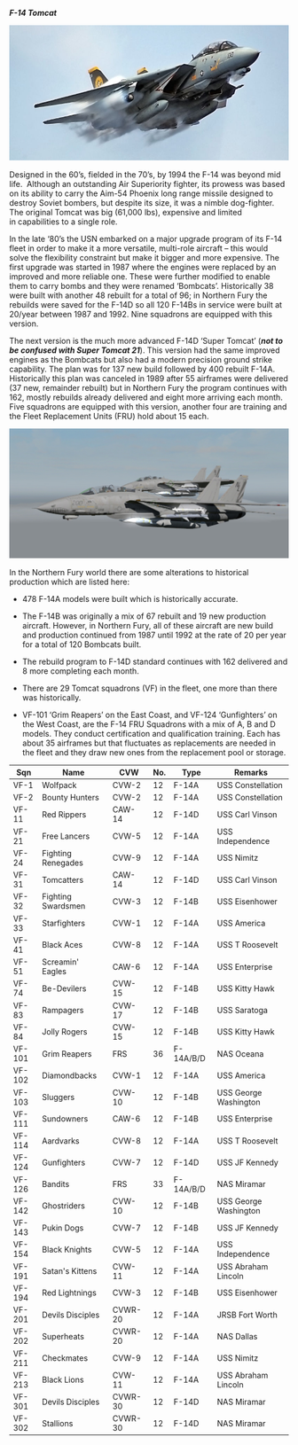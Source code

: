 ***F-14 Tomcat***

![](/assets/images/nato/us/navy/aviation/f-14/image1.jpg)

Designed in the 60’s, fielded in the 70’s, by 1994 the F-14 was beyond
mid life.  Although an outstanding Air Superiority fighter, its prowess
was based on its ability to carry the Aim-54 Phoenix long range missile
designed to destroy Soviet bombers, but despite its size, it was a
nimble dog-fighter.  The original Tomcat was big (61,000 lbs), expensive
and limited in capabilities to a single role.

In the late ‘80’s the USN embarked on a major upgrade program of its
F-14 fleet in order to make it a more versatile, multi-role aircraft –
this would solve the flexibility constraint but make it bigger and more
expensive. The first upgrade was started in 1987 where the engines were
replaced by an improved and more reliable one. These were further
modified to enable them to carry bombs and they were renamed ‘Bombcats’.
Historically 38 were built with another 48 rebuilt for a total of 96; in
Northern Fury the rebuilds were saved for the F-14D so all 120 F-14Bs in
service were built at 20/year between 1987 and 1992. Nine squadrons are
equipped with this version.

The next version is the much more advanced F-14D ‘Super Tomcat’ (***not
to be confused with Super Tomcat 21***). This version had the same
improved engines as the Bombcats but also had a modern precision ground
strike capability. The plan was for 137 new build followed by
400 rebuilt F-14A. Historically this plan was canceled in 1989 after 55
airframes were delivered (37 new, remainder rebuilt) but in Northern
Fury the program continues with 162, mostly rebuilds already delivered
and eight more arriving each month. Five squadrons are equipped with
this version, another four are training and the Fleet Replacement Units
(FRU) hold about 15 each.

![](/assets/images/nato/us/navy/aviation/f-14/image2.jpg)

In the Northern Fury world there are some alterations to historical
production which are listed here:

  - 478 F-14A models were built which is historically accurate.

  - The F-14B was originally a mix of 67 rebuilt and 19 new production
    aircraft. However, in Northern Fury, all of these aircraft are new
    build and production continued from 1987 until 1992 at the rate of
    20 per year for a total of 120 Bombcats built.

  - The rebuild program to F-14D standard continues with 162 delivered
    and 8 more completing each month.

  - There are 29 Tomcat squadrons (VF) in the fleet, one more than there
    was historically.

  - VF-101 ‘Grim Reapers’ on the East Coast, and VF-124 ‘Gunfighters’ on
    the West Coast, are the F-14 FRU Squadrons with a mix of A, B and D
    models. They conduct certification and qualification training. Each
    has about 35 airframes but that fluctuates as replacements are
    needed in the fleet and they draw new ones from the replacement pool
    or
storage.

| Sqn    | Name               | CVW     | No. | Type      | Remarks               |
| ------ | ------------------ | ------- | --- | --------- | --------------------- |
| VF-1   | Wolfpack           | CVW-2   | 12  | F-14A     | USS Constellation     |
| VF-2   | Bounty Hunters     | CVW-2   | 12  | F-14A     | USS Constellation     |
| VF-11  | Red Rippers        | CAW-14  | 12  | F-14D     | USS Carl Vinson       |
| VF-21  | Free Lancers       | CVW-5   | 12  | F-14A     | USS Independence      |
| VF-24  | Fighting Renegades | CVW-9   | 12  | F-14A     | USS Nimitz            |
| VF-31  | Tomcatters         | CAW-14  | 12  | F-14D     | USS Carl Vinson       |
| VF-32  | Fighting Swardsmen | CVW-3   | 12  | F-14B     | USS Eisenhower        |
| VF-33  | Starfighters       | CVW-1   | 12  | F-14A     | USS America           |
| VF-41  | Black Aces         | CVW-8   | 12  | F-14A     | USS T Roosevelt       |
| VF-51  | Screamin' Eagles   | CAW-6   | 12  | F-14A     | USS Enterprise        |
| VF-74  | Be-Devilers        | CVW-15  | 12  | F-14B     | USS Kitty Hawk        |
| VF-83  | Rampagers          | CVW-17  | 12  | F-14B     | USS Saratoga          |
| VF-84  | Jolly Rogers       | CVW-15  | 12  | F-14B     | USS Kitty Hawk        |
| VF-101 | Grim Reapers       | FRS     | 36  | F-14A/B/D | NAS Oceana            |
| VF-102 | Diamondbacks       | CVW-1   | 12  | F-14A     | USS America           |
| VF-103 | Sluggers           | CVW-10  | 12  | F-14B     | USS George Washington |
| VF-111 | Sundowners         | CAW-6   | 12  | F-14B     | USS Enterprise        |
| VF-114 | Aardvarks          | CVW-8   | 12  | F-14A     | USS T Roosevelt       |
| VF-124 | Gunfighters        | CVW-7   | 12  | F-14D     | USS JF Kennedy        |
| VF-126 | Bandits            | FRS     | 33  | F-14A/B/D | NAS Miramar           |
| VF-142 | Ghostriders        | CVW-10  | 12  | F-14B     | USS George Washington |
| VF-143 | Pukin Dogs         | CVW-7   | 12  | F-14B     | USS JF Kennedy        |
| VF-154 | Black Knights      | CVW-5   | 12  | F-14A     | USS Independence      |
| VF-191 | Satan's Kittens    | CVW-11  | 12  | F-14A     | USS Abraham Lincoln   |
| VF-194 | Red Lightnings     | CVW-3   | 12  | F-14B     | USS Eisenhower        |
| VF-201 | Devils Disciples   | CVWR-20 | 12  | F-14A     | JRSB Fort Worth       |
| VF-202 | Superheats         | CVWR-20 | 12  | F-14A     | NAS Dallas            |
| VF-211 | Checkmates         | CVW-9   | 12  | F-14A     | USS Nimitz            |
| VF-213 | Black Lions        | CVW-11  | 12  | F-14A     | USS Abraham Lincoln   |
| VF-301 | Devils Disciples   | CVWR-30 | 12  | F-14D     | NAS Miramar           |
| VF-302 | Stallions          | CVWR-30 | 12  | F-14D     | NAS Miramar           |
